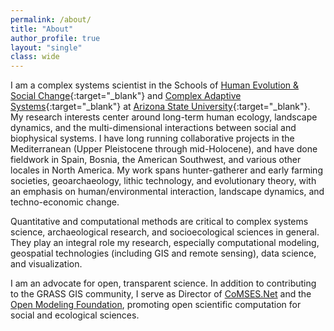 ```yaml
---
permalink: /about/
title: "About"
author_profile: true
layout: "single"
class: wide
---
```

<!-- Google tag (gtag.js) -->
<script async src="https://www.googletagmanager.com/gtag/js?id=G-9NBX5KDKM0"></script>
<script>
  window.dataLayer = window.dataLayer || [];
  function gtag(){dataLayer.push(arguments);}
  gtag('js', new Date());

  gtag('config', 'G-9NBX5KDKM0');
</script>

I am a complex systems scientist in the Schools of [Human Evolution & Social Change](https://shesc.asu.edu){:target="_blank"} and [Complex Adaptive Systems](https://scas.asu.edu){:target="_blank"} at [Arizona State University](https://www.asu.edu){:target="_blank"}. My research interests center around long-term human ecology, landscape dynamics, and the multi-dimensional interactions between social and biophysical systems. I have long running collaborative projects in the Mediterranean (Upper Pleistocene through mid-Holocene), and have done fieldwork in Spain, Bosnia, the American Southwest, and various other locales in North America. My work spans hunter-gatherer and early farming societies, geoarchaeology, lithic technology, and evolutionary theory, with an emphasis on human/environmental interaction, landscape dynamics, and techno-economic change.

Quantitative and computational methods are critical to complex systems science, archaeological research, and socioecological sciences in general. They play an integral role my research, especially computational modeling, geospatial technologies (including GIS and remote sensing), data science, and visualization.

I am an advocate for open, transparent science. In addition to contributing to the GRASS GIS community, I serve as Director of [CoMSES.Net](http://comses.net ) and the [Open Modeling Foundation](https://openmodelingfoundation.org), promoting open scientific computation for social and ecological sciences.
